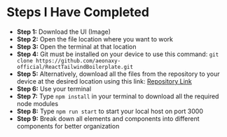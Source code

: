 # Steps I Have Completed

- **Step 1:** Download the UI (Image)
- **Step 2:** Open the file location where you want to work
- **Step 3:** Open the terminal at that location
- **Step 4:** Git must be installed on your device to use this command: `git clone https://github.com/aeonaxy-official/ReactTailwindBoilerplate.git`
- **Step 5:** Alternatively, download all the files from the repository to your device at the desired location using this link: [Repository Link](https://github.com/aeonaxy-official/ReactTailwindBoilerplate/tree/main)
- **Step 6:** Use your terminal
- **Step 7:** Type `npm install` in your terminal to download all the required node modules
- **Step 8:** Type `npm run start` to start your local host on port 3000
- **Step 9:** Break down all elements and components into different components for better organization
